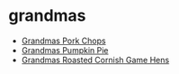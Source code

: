 # grandmas

 * [Grandmas Pork Chops](index/g/grandmas-pork-chops-232949.json)
 * [Grandmas Pumpkin Pie](index/g/grandmas-pumpkin-pie-51122220.json)
 * [Grandmas Roasted Cornish Game Hens](index/g/grandmas-roasted-cornish-game-hens-109108.json)
